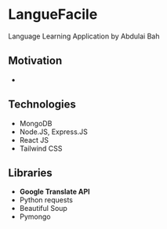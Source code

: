 # LangueFacile
Language Learning Application by Abdulai Bah

## Motivation
-

## Technologies
- MongoDB
- Node.JS, Express.JS
- React JS
- Tailwind CSS

## Libraries
- **Google Translate API**
- Python requests
- Beautiful Soup
- Pymongo